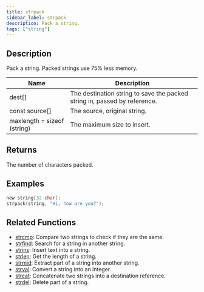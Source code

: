 ```yaml
---
title: strpack
sidebar_label: strpack
description: Pack a string.
tags: ["string"]
---
```


<LowercaseNote />

## Description

Pack a string. Packed strings use 75% less memory.

| Name                        | Description                                                               |
| --------------------------- | ------------------------------------------------------------------------- |
| dest[]                      | The destination string to save the packed string in, passed by reference. |
| const source[]              | The source, original string.                                              |
| maxlength = sizeof (string) | The maximum size to insert.                                               |

## Returns

The number of characters packed.

## Examples

```c
new string[32 char];
strpack(string, "Hi, how are you?");
```

## Related Functions

- [strcmp](strcmp): Compare two strings to check if they are the same.
- [strfind](strfind): Search for a string in another string.
- [strins](strins): Insert text into a string.
- [strlen](strlen): Get the length of a string.
- [strmid](strmid): Extract part of a string into another string.
- [strval](strval): Convert a string into an integer.
- [strcat](strcat): Concatenate two strings into a destination reference.
- [strdel](strdel): Delete part of a string.
